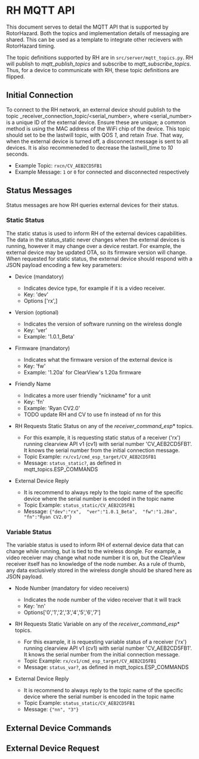 # RH MQTT API

This document serves to detail the MQTT API that is supported by RotorHazard. Both the topics and implementation details of messaging are shared. This can be used as a template to integrate other recievers with RotorHazard timing. 

The topic definitions supported by RH are in `src/server/mqtt_topics.py`. RH will publish to _mqtt_publish_topics_ and subscribe to _mqtt_subscribe_topics_. Thus, for a device to communicate with RH, these topic definitions are flipped.

## Initial Connection

To connect to the RH network, an external device should publish to the topic _receiver_connection_topic/\<serial_number\>, where \<serial_number\> is a unique ID of the external device. Ensure these are unique; a common method is using the MAC address of the WiFi chip of the device. This topic should set to be the lastwill topic, with QOS _1_, and retain _True_. That way, when the external device is turned off, a disconnect message is sent to all devices. It is also recommeneded to decrease the lastwill_time to _10_ seconds.  

* Example Topic: `rxcn/CV_AEB2CD5FB1`
* Example Message: `1` or `0` for connected and disconnected respectively

## Status Messages

Status messages are how RH queries external devices for their status.
 
### Static Status

The static status is used to inform RH of the external devices capabilities. The data in the status_static never changes when the external devices is running, however it may change over a device restart. For example, the external device may be updated OTA, so its firmware version will change. When requested for static status, the external device should respond with a JSON payload encoding a few key parameters:

* Device (mandatory)
    * Indicates device type, for example if it is a video receiver.
    * Key: 'dev'
    * Options ['rx',]
* Version (optional)
    * Indicates the version of software running on the wireless dongle
    * Key: 'ver'
    * Example: '1.0.1_Beta'
* Firmware (mandatory)
    * Indicates what the firmware version of the external device is
    * Key: 'fw'
    * Example: '1.20a' for ClearView's 1.20a firmware

* Friendly Name
    * Indicates a more user friendly "nickname" for a unit
    * Key: 'fn'
    * Example: 'Ryan CV2.0'
    * TODO update RH and CV to use fn instead of nn for this



* RH Requests Static Status on any of the _receiver_command_esp_* topics. 
  * For this example, it is requesting static status of a receiver ('rx') running clearview API v1 (cv1) with serial number 'CV_AEB2CD5FB1'. It knows the serial number from the initial connection message.
  * Topic Example: `rx/cv1/cmd_esp_target/CV_AEB2CD5FB1`
  * Message: `status_static?`, as defined in mqtt_topics.ESP_COMMANDS

* External Device Reply
    * It is recommend to always reply to the topic name of the specific device where the serial number is encoded in the topic name
    * Topic Example: `status_static/CV_AEB2CD5FB1`
    * Message: `{"dev":"rx",  "ver":"1.0.1_Beta",  "fw":"1.20a",  "fn":"Ryan CV2.0"}`


### Variable Status

The variable status is used to inform RH of external device data that can change while running, but is tied to the wireless dongle. For example, a video receiver may change what node number it is on, but the ClearView receiver itself has no knowledge of the node number. As a rule of thumb, any data exclusively stored in the wireless dongle should be shared here as JSON payload.

* Node Number (mandatory for video receivers)
    * Indicates the node number of the video receiver that it will track
    * Key: 'nn'
    * Options['0','1','2','3','4','5','6','7']

* RH Requests Static Variable on any of the _receiver_command_esp_* topics. 
  * For this example, it is requesting variable status of a receiver ('rx') running clearview API v1 (cv1) with serial number 'CV_AEB2CD5FB1'. It knows the serial number from the initial connection message.
  * Topic Example: `rx/cv1/cmd_esp_target/CV_AEB2CD5FB1`
  * Message: `status_var?`, as defined in mqtt_topics.ESP_COMMANDS

* External Device Reply
    * It is recommend to always reply to the topic name of the specific device where the serial number is encoded in the topic name
    * Topic Example: `status_static/CV_AEB2CD5FB1`
    * Message: `{"nn", "3"}`

## External Device Commands

## External Device Request






